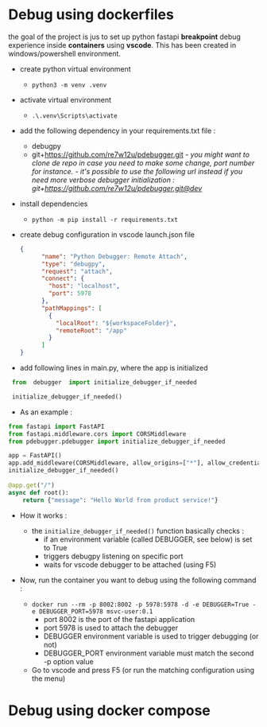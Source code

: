 # Debug using dockerfiles

the goal of the project is jus to set up python fastapi **breakpoint** debug experience inside **containers** using **vscode**.
This has been created in windows/powershell environment. 

 - create python virtual environment
	 - `python3 -m venv .venv`
 - activate virtual environment
	 - `.\.venv\Scripts\activate`
 - add the following dependency in your requirements.txt file : 
	 - debugpy
	 - git+https://github.com/re7w12u/pdebugger.git
		 *- you might want to clone de repo in case you need to make some change, port number for instance.*
 		 *- it's possible to use the following url instead if you need more verbose debugger initialization : git+https://github.com/re7w12u/pdebugger.git@dev*
		 
 - install dependencies
	 - `python -m pip install -r requirements.txt`
 - create debug configuration in vscode launch.json file
	```json
	{
	      "name": "Python Debugger: Remote Attach",
	      "type": "debugpy",
	      "request": "attach",
	      "connect": {
	        "host": "localhost",
	        "port": 5978
	      },
	      "pathMappings": [
	        {
	          "localRoot": "${workspaceFolder}",
	          "remoteRoot": "/app"
	        }
	      ] 
	}
	```
- add following lines in main.py, where the app is initialized
```python 
 from  debugger  import initialize_debugger_if_needed
```
```python
 initialize_debugger_if_needed()
``` 

- As an example :
```python
from fastapi import FastAPI
from fastapi.middleware.cors import CORSMiddleware
from pdebugger.pdebugger import initialize_debugger_if_needed

app = FastAPI()
app.add_middleware(CORSMiddleware, allow_origins=["*"], allow_credentials=True, allow_methods=["*"], allow_headers=["*"])
initialize_debugger_if_needed()
		
@app.get("/")
async def root():
    return {"message": "Hello World from product service!"}
```
- How it works :
	- the `initialize_debugger_if_needed()` function basically checks :
		- if an environment variable (called DEBUGGER, see below) is set to True
		- triggers debugpy listening on specific port
		- waits for vscode debugger to be attached (using F5)
 
- Now, run the container you want to debug using the following command :
	- `docker run --rm -p 8002:8002 -p 5978:5978 -d -e DEBUGGER=True -e DEBUGGER_PORT=5978 msvc-user:0.1`
		- port 8002 is the port of the fastapi application
		- port 5978 is used to attach the debugger
		- DEBUGGER environment variable is used to trigger debugging (or not)
		- DEBUGGER_PORT environment variable must match the second -p option value
	- Go to vscode and press F5 (or run the matching configuration using the menu)
	 
# Debug using docker compose
